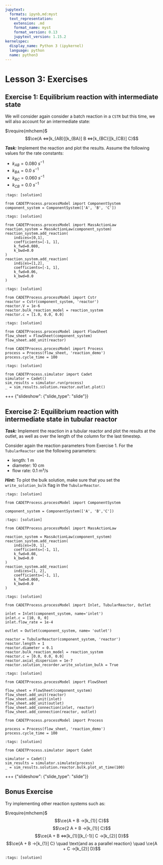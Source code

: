 ```yaml
---
jupytext:
  formats: ipynb,md:myst
  text_representation:
    extension: .md
    format_name: myst
    format_version: 0.13
    jupytext_version: 1.15.2
kernelspec:
  display_name: Python 3 (ipykernel)
  language: python
  name: python3
---
```


# Lesson 3: Exercises


## Exercise 1: Equilibrium reaction with intermediate state

We will consider again consider a batch reaction in a `CSTR` but this time, we will also account for an intermediate state:

$\require{mhchem}$
$$\ce{A <=>[k_{AB}][k_{BA}] B <=>[k_{BC}][k_{CB}] C}$$

***Task:*** Implement the reaction and plot the results. Assume the following values for the rate constants:
- $k_{AB} = 0.080~s^{-1}$
- $k_{BA} = 0.0~s^{-1}$
- $k_{BC} = 0.060~s^{-1}$
- $k_{CB} = 0.0~s^{-1}$

```{code-cell} ipython3
:tags: [solution]

from CADETProcess.processModel import ComponentSystem
component_system = ComponentSystem(['A', 'B', 'C'])
```

```{code-cell} ipython3
:tags: [solution]

from CADETProcess.processModel import MassActionLaw
reaction_system = MassActionLaw(component_system)
reaction_system.add_reaction(
    indices=[0,1],
    coefficients=[-1, 1],
    k_fwd=0.080,
    k_bwd=0.0
)
reaction_system.add_reaction(
    indices=[1,2],
    coefficients=[-1, 1],
    k_fwd=0.06,
    k_bwd=0.0
)
```

```{code-cell} ipython3
:tags: [solution]

from CADETProcess.processModel import Cstr
reactor = Cstr(component_system, 'reactor')
reactor.V = 1e-6
reactor.bulk_reaction_model = reaction_system
reactor.c = [1.0, 0.0, 0.0]
```

```{code-cell} ipython3
:tags: [solution]

from CADETProcess.processModel import FlowSheet
flow_sheet = FlowSheet(component_system)
flow_sheet.add_unit(reactor)

from CADETProcess.processModel import Process
process = Process(flow_sheet, 'reaction_demo')
process.cycle_time = 100
```

```{code-cell} ipython3
:tags: [solution]

from CADETProcess.simulator import Cadet
simulator = Cadet()
sim_results = simulator.run(process)
_ = sim_results.solution.reactor.outlet.plot()
```

+++ {"slideshow": {"slide_type": "slide"}}
## Exercise 2: Equilibrium reaction with intermediate state in tubular reactor
***Task:*** Implement the reaction in a tubular reactor and plot the results at the outlet, as well as over the length of the column for the last timestep.

Consider again the reaction parameters from Exercise 1.
For the `TubularReactor` use the following parameters:
- length: 1 m
- diameter: 10 cm
- flow rate: 0.1 m³/s




***Hint:*** To plot the bulk solution, make sure that you set the `write_solution_bulk` flag in the `TubularReactor`.


```{code-cell} ipython3
:tags: [solution]

from CADETProcess.processModel import ComponentSystem

component_system = ComponentSystem(['A', 'B','C'])
```

```{code-cell} ipython3
:tags: [solution]

from CADETProcess.processModel import MassActionLaw

reaction_system = MassActionLaw(component_system)
reaction_system.add_reaction(
    indices=[0, 1],
    coefficients=[-1, 1],
    k_fwd=0.08,
    k_bwd=0.0
)
reaction_system.add_reaction(
    indices=[1, 2],
    coefficients=[-1, 1],
    k_fwd=0.060,
    k_bwd=0.0
)
```

```{code-cell} ipython3
:tags: [solution]

from CADETProcess.processModel import Inlet, TubularReactor, Outlet

inlet = Inlet(component_system, name='inlet')
inlet.c = [10, 0, 0]
inlet.flow_rate = 1e-4

outlet = Outlet(component_system, name= 'outlet')

reactor = TubularReactor(component_system, 'reactor')
reactor.length = 1
reactor.diameter = 0.1
reactor.bulk_reaction_model = reaction_system
reactor.c = [0.0, 0.0, 0.0]
reactor.axial_dispersion = 1e-7
reactor.solution_recorder.write_solution_bulk = True
```

```{code-cell} ipython3
:tags: [solution]

from CADETProcess.processModel import FlowSheet

flow_sheet = FlowSheet(component_system)
flow_sheet.add_unit(reactor)
flow_sheet.add_unit(inlet)
flow_sheet.add_unit(outlet)
flow_sheet.add_connection(inlet, reactor)
flow_sheet.add_connection(reactor, outlet)

from CADETProcess.processModel import Process

process = Process(flow_sheet, 'reaction_demo')
process.cycle_time = 100
```

```{code-cell} ipython3
:tags: [solution]

from CADETProcess.simulator import Cadet

simulator = Cadet()
sim_results = simulator.simulate(process)
_ = sim_results.solution.reactor.bulk.plot_at_time(100)
```

+++ {"slideshow": {"slide_type": "slide"}}
## Bonus Exercise

Try implementing other reaction systems such as:

$\require{mhchem}$
$$\ce{A + B ->[k_{1}] C}$$
$$\ce{2 A + B ->[k_{1}] C}$$
$$\ce{A + B <=>[k_{1}][k_{-1}] C ->[k_{2}] D}$$
$$\ce{A + B ->[k_{1}] C} \quad \text{and as a parallel reaction} \quad \ce{A + C ->[k_{2}] D}$$


```{code-cell} ipython3
:tags: [solution]


```
